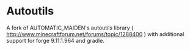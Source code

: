Autoutils
=========

A fork of AUTOMATIC_MAIDEN's autoutils library ( http://www.minecraftforum.net/forums/topic/1288400 )
with additional support for forge 9.11.1.964 and gradle.
